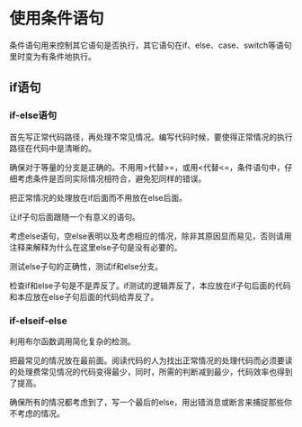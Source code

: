 # 使用条件语句

条件语句用来控制其它语句是否执行，其它语句在if、else、case、switch等语句里时变为有条件地执行。

## if语句

### if-else语句

首先写正常代码路径，再处理不常见情况。编写代码时候，要使得正常情况的执行路径在代码中是清晰的。

确保对于等量的分支是正确的。不用用>代替>=，或用<代替<=，条件语句中，仔细考虑条件是否同实际情况相符合，避免犯同样的错误。

把正常情况的处理放在if后面而不用放在else后面。

让if子句后面跟随一个有意义的语句。

考虑else语句，空else表明以及考虑相应的情况，除非其原因显而易见，否则请用注释来解释为什么在这里else子句是没有必要的。

测试else子句的正确性，测试if和else分支。

检查if和else子句是不是弄反了。if测试的逻辑弄反了，本应放在if子句后面的代码和本应放在else子句后面的代码给弄反了。

### if-elseif-else

利用布尔函数调用简化复杂的检测。

把最常见的情况放在最前面。阅读代码的人为找出正常情况的处理代码而必须要读的处理费常见情况的代码变得最少，同时，所需的判断减到最少，代码效率也得到了提高。

确保所有的情况都考虑到了，写一个最后的else，用出错消息或断言来捕捉那些你不考虑的情况。